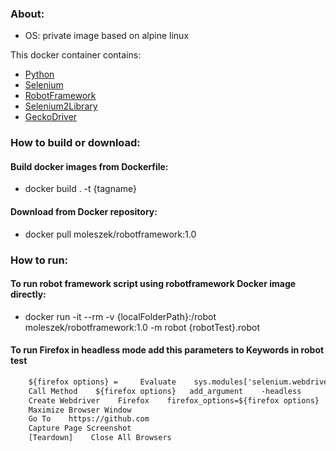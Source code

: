 ### About:
* OS: private image based on alpine linux

This docker container contains:
* [Python](https://www.python.org/)
* [Selenium](https://www.selenium.dev/)
* [RobotFramework](https://robotframework.org/)
* [Selenium2Library](https://robotframework.org/Selenium2Library/Selenium2Library.html)
* [GeckoDriver](https://github.com/mozilla/geckodriver)

### How to build or download:
#### Build docker images from Dockerfile:
* docker build . -t {tagname}

#### Download from Docker repository:
* docker pull moleszek/robotframework:1.0

### How to run:
#### To run robot framework script using robotframework Docker image directly:
* docker run -it --rm -v {localFolderPath}:/robot moleszek/robotframework:1.0 -m robot {robotTest}.robot

#### To run Firefox in headless mode add this parameters to Keywords in robot test
```txt
    ${firefox options} =     Evaluate    sys.modules['selenium.webdriver'].firefox.webdriver.Options()    sys, selenium.webdriver
    Call Method    ${firefox options}   add_argument    -headless
    Create Webdriver    Firefox    firefox_options=${firefox options}
    Maximize Browser Window
    Go To    https://github.com
    Capture Page Screenshot
    [Teardown]    Close All Browsers
```